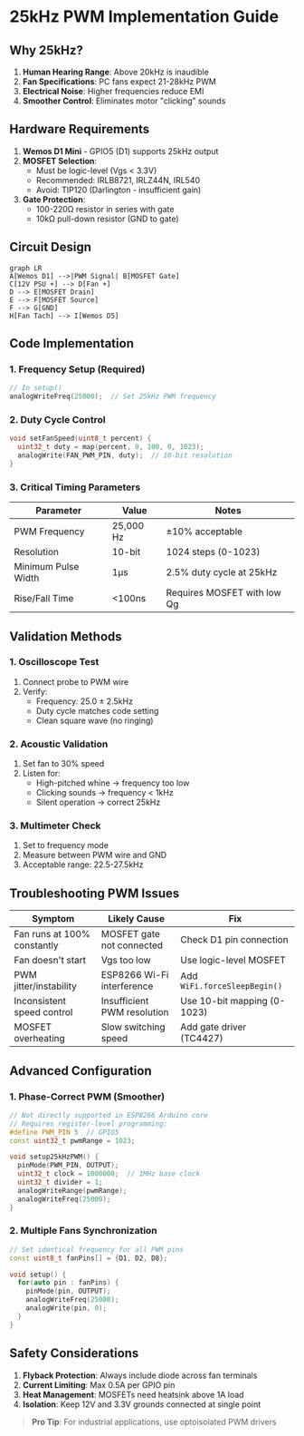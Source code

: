 # 25kHz PWM Implementation Guide

## Why 25kHz?
1. **Human Hearing Range**: Above 20kHz is inaudible
2. **Fan Specifications**: PC fans expect 21-28kHz PWM
3. **Electrical Noise**: Higher frequencies reduce EMI
4. **Smoother Control**: Eliminates motor "clicking" sounds

## Hardware Requirements
1. **Wemos D1 Mini** - GPIO5 (D1) supports 25kHz output
2. **MOSFET Selection**:
   - Must be logic-level (Vgs < 3.3V)
   - Recommended: IRLB8721, IRLZ44N, IRL540
   - Avoid: TIP120 (Darlington - insufficient gain)
3. **Gate Protection**:
   - 100-220Ω resistor in series with gate
   - 10kΩ pull-down resistor (GND to gate)

## Circuit Design
```mermaid
graph LR
A[Wemos D1] -->|PWM Signal| B[MOSFET Gate]
C[12V PSU +] --> D[Fan +]
D --> E[MOSFET Drain]
E --> F[MOSFET Source]
F --> G[GND]
H[Fan Tach] --> I[Wemos D5]
```

## Code Implementation
### 1. Frequency Setup (Required)
```cpp
// In setup()
analogWriteFreq(25000);  // Set 25kHz PWM frequency
```

### 2. Duty Cycle Control
```cpp
void setFanSpeed(uint8_t percent) {
  uint32_t duty = map(percent, 0, 100, 0, 1023);
  analogWrite(FAN_PWM_PIN, duty);  // 10-bit resolution
}
```

### 3. Critical Timing Parameters
| **Parameter**        | **Value**  | **Notes**                           |
|----------------------|------------|-------------------------------------|
| PWM Frequency        | 25,000 Hz  | ±10% acceptable                    |
| Resolution           | 10-bit     | 1024 steps (0-1023)                |
| Minimum Pulse Width  | 1μs        | 2.5% duty cycle at 25kHz           |
| Rise/Fall Time       | <100ns     | Requires MOSFET with low Qg        |

## Validation Methods

### 1. Oscilloscope Test
1. Connect probe to PWM wire
2. Verify:
   - Frequency: 25.0 ± 2.5kHz
   - Duty cycle matches code setting
   - Clean square wave (no ringing)

### 2. Acoustic Validation
1. Set fan to 30% speed
2. Listen for:
   - High-pitched whine → frequency too low
   - Clicking sounds → frequency < 1kHz
   - Silent operation → correct 25kHz

### 3. Multimeter Check
1. Set to frequency mode
2. Measure between PWM wire and GND
3. Acceptable range: 22.5-27.5kHz

## Troubleshooting PWM Issues

| **Symptom**                  | **Likely Cause**              | **Fix**                          |
|------------------------------|-------------------------------|----------------------------------|
| Fan runs at 100% constantly  | MOSFET gate not connected     | Check D1 pin connection         |
| Fan doesn't start            | Vgs too low                   | Use logic-level MOSFET          |
| PWM jitter/instability       | ESP8266 Wi-Fi interference    | Add `WiFi.forceSleepBegin()`    |
| Inconsistent speed control   | Insufficient PWM resolution   | Use 10-bit mapping (0-1023)     |
| MOSFET overheating           | Slow switching speed          | Add gate driver (TC4427)        |

## Advanced Configuration

### 1. Phase-Correct PWM (Smoother)
```cpp
// Not directly supported in ESP8266 Arduino core
// Requires register-level programming:
#define PWM_PIN 5  // GPIO5
const uint32_t pwmRange = 1023;

void setup25kHzPWM() {
  pinMode(PWM_PIN, OUTPUT);
  uint32_t clock = 1000000;  // 1MHz base clock
  uint32_t divider = 1;
  analogWriteRange(pwmRange);
  analogWriteFreq(25000);
}
```

### 2. Multiple Fans Synchronization
```cpp
// Set identical frequency for all PWM pins
const uint8_t fanPins[] = {D1, D2, D8};

void setup() {
  for(auto pin : fanPins) {
    pinMode(pin, OUTPUT);
    analogWriteFreq(25000);
    analogWrite(pin, 0);
  }
}
```

## Safety Considerations
1. **Flyback Protection**: Always include diode across fan terminals
2. **Current Limiting**: Max 0.5A per GPIO pin
3. **Heat Management**: MOSFETs need heatsink above 1A load
4. **Isolation**: Keep 12V and 3.3V grounds connected at single point

> **Pro Tip**: For industrial applications, use optoisolated PWM drivers
